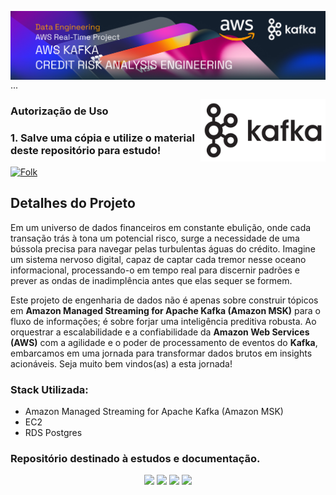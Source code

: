 <img align="right" src="https://raw.githubusercontent.com/araujoeverton/AWS_Kafka_Credit_Risk_Engineering/refs/heads/main/assets/Thumb_AWS_Kafka_Credit_Risk_Engineering.jpg" width="1080"/> ...



<img align="right" src="https://raw.githubusercontent.com/araujoeverton/XP_Bootcamp_Engenharia_de_Dados/main/assets/Apache_kafka_wordtype.svg" width="200"/>

### Autorização de Uso
### 1. Salve uma cópia e utilize o material deste repositório para estudo!
<a href="https://github.com/araujoeverton/AWS_Kafka_Credit_Risk_Engineering/fork">
    <img alt="Folk" title="Fork Button" src="https://shields.io/badge/-DAR%20FORK-red.svg?&style=for-the-badge&logo=github&logoColor=white"/></a>


## Detalhes do Projeto

Em um universo de dados financeiros em constante ebulição, onde cada transação trás à tona um potencial risco, surge a necessidade de uma bússola precisa para navegar pelas turbulentas águas do crédito. Imagine um sistema nervoso digital, capaz de captar cada tremor nesse oceano informacional, processando-o em tempo real para discernir padrões e prever as ondas de inadimplência antes que elas sequer se formem.

Este projeto de engenharia de dados não é apenas sobre construir tópicos em **Amazon Managed Streaming for Apache Kafka (Amazon MSK)** para o fluxo de informações; é sobre forjar uma inteligência preditiva robusta. Ao orquestrar a escalabilidade e a confiabilidade da **Amazon Web Services (AWS)** com a agilidade e o poder de processamento de eventos do **Kafka**, embarcamos em uma jornada para transformar dados brutos em insights acionáveis. 
Seja muito bem vindos(as) a esta jornada!

### Stack Utilizada:
- Amazon Managed Streaming for Apache Kafka (Amazon MSK)
- EC2
- RDS Postgres


### Repositório destinado à estudos e documentação.


<div align="center">
  <p>
      <img src="https://img.shields.io/github/languages/count/alexklenio/DIO-dotnet-developer"/>
      <img src="https://img.shields.io/github/repo-size/alexklenio/DIO-dotnet-developer"/>
      <img src="https://img.shields.io/github/last-commit/alexklenio/DIO-dotnet-developer"/>
      <img src="https://img.shields.io/github/issues/alexklenio/DIO-dotnet-developer"/>
  </p> 
</div>


